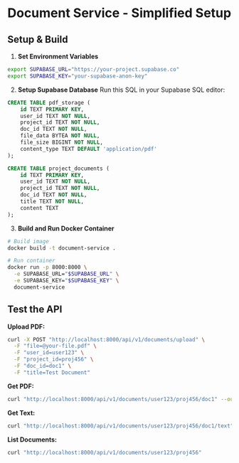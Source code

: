 # Document Service - Simplified Setup

## Setup & Build

1. **Set Environment Variables**

```bash
export SUPABASE_URL="https://your-project.supabase.co"
export SUPABASE_KEY="your-supabase-anon-key"
```

2. **Setup Supabase Database**
   Run this SQL in your Supabase SQL editor:

```sql
CREATE TABLE pdf_storage (
    id TEXT PRIMARY KEY,
    user_id TEXT NOT NULL,
    project_id TEXT NOT NULL,
    doc_id TEXT NOT NULL,
    file_data BYTEA NOT NULL,
    file_size BIGINT NOT NULL,
    content_type TEXT DEFAULT 'application/pdf'
);

CREATE TABLE project_documents (
    id TEXT PRIMARY KEY,
    user_id TEXT NOT NULL,
    project_id TEXT NOT NULL,
    doc_id TEXT NOT NULL,
    title TEXT NOT NULL,
    content TEXT
);
```

3. **Build and Run Docker Container**

```bash
# Build image
docker build -t document-service .

# Run container
docker run -p 8000:8000 \
  -e SUPABASE_URL="$SUPABASE_URL" \
  -e SUPABASE_KEY="$SUPABASE_KEY" \
  document-service
```

## Test the API

**Upload PDF:**

```bash
curl -X POST "http://localhost:8000/api/v1/documents/upload" \
  -F "file=@your-file.pdf" \
  -F "user_id=user123" \
  -F "project_id=proj456" \
  -F "doc_id=doc1" \
  -F "title=Test Document"
```

**Get PDF:**

```bash
curl "http://localhost:8000/api/v1/documents/user123/proj456/doc1" --output test.pdf
```

**Get Text:**

```bash
curl "http://localhost:8000/api/v1/documents/user123/proj456/doc1/text"
```

**List Documents:**

```bash
curl "http://localhost:8000/api/v1/documents/user123/proj456"
```
